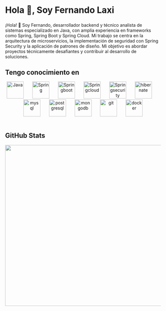 <h1 align="left">Hola 👋, Soy Fernando Laxi</h1>

###

¡Hola! 👋 Soy Fernando, desarrollador backend y técnico analista de sistemas especializado en Java, con amplia experiencia en frameworks como Spring, Spring Boot y Spring Cloud. Mi trabajo se centra en la arquitectura de microservicios, la implementación de seguridad con Spring Security y la aplicación de patrones de diseño. Mi objetivo es abordar proyectos técnicamente desafiantes y contribuir al desarrollo de soluciones.

 ## Tengo conocimiento en

<div align="center">
  <img src="https://user-images.githubusercontent.com/25181517/117201156-9a724800-adec-11eb-9a9d-3cd0f67da4bc.png" height="55" alt="Java"/>
  <img width="20" />
  <img src="https://user-images.githubusercontent.com/25181517/117201470-f6d56780-adec-11eb-8f7c-e70e376cfd07.png" height="55" alt="Spring"/>
  <img width="20" />
  <img src="https://www.fontana.com.ar/wp-content/uploads/2018/10/spring-boot-logo.png" height="55" alt="Springboot"/>
  <img width="20" />
  <img src="https://i0.wp.com/www.e4developer.com/wp-content/uploads/2018/01/spring-cloud-logo.png?resize=768%2C723&ssl=1" height="55" alt="Springcloud"/>
  <img width="20" />
  <img src="https://spring.io/img/projects/spring-security.svg" height="55" alt="Springsecurity"/>
  <img width="20" />
  <img src="https://user-images.githubusercontent.com/25181517/117207493-49665200-adf4-11eb-808e-a9c0fcc2a0a0.png" height="55" alt="hibernate"/>
  <img width="20" />
  <img src="https://user-images.githubusercontent.com/25181517/183896128-ec99105a-ec1a-4d85-b08b-1aa1620b2046.png" height="55" alt="mysql"/>
  <img width="20" />
  <img src="https://user-images.githubusercontent.com/25181517/117208740-bfb78400-adf5-11eb-97bb-09072b6bedfc.png" height="55" alt="postgresql"/>
  <img width="20" />
  <img src="https://cdn.jsdelivr.net/gh/devicons/devicon/icons/mongodb/mongodb-original.svg" height="55" alt="mongodb"/>
  <img width="20" />
  <img src="https://user-images.githubusercontent.com/25181517/192108372-f71d70ac-7ae6-4c0d-8395-51d8870c2ef0.png" height="55" alt="git"/>
  <img width="20" />
  <img src="https://user-images.githubusercontent.com/25181517/117207330-263ba280-adf4-11eb-9b97-0ac5b40bc3be.png" height="55" alt="docker"/>
</div>

<br>

## GitHub Stats
<div align="center">
 <a href="#"><img src="https://stats.hyo.dev/api/github-stats-advanced?login=ferlaxi" width="520" /></a>
<div/>
